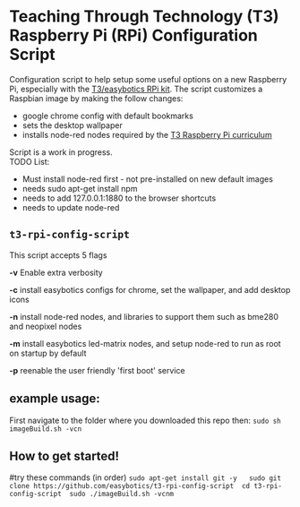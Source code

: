 # Teaching Through Technology (T3) Raspberry Pi (RPi) Configuration Script

Configuration script to help setup some useful options on a new Raspberry Pi, especially with the [T3/easybotics RPi kit](https://www.easybotics.com/product/rpi-kit-10inch/).  The script customizes a Raspbian image by making the follow changes: 
* google chrome config with default bookmarks
* sets the desktop wallpaper
* installs node-red nodes required by the [T3 Raspberry Pi curriculum](https://t3alliance.org/raspberry-pi-overview-page/)

Script is a work in progress.  
TODO List:
* Must install node-red first - not pre-installed on new default images
* needs sudo apt-get install npm
* needs to add 127.0.0.1:1880 to the browser shortcuts
* needs to update node-red

## `t3-rpi-config-script`

This script accepts 5 flags 

**-v** Enable extra verbosity

**-c** install easybotics configs for chrome, set the wallpaper, and add desktop icons 

**-n** install node-red nodes, and libraries to support them such as bme280 and neopixel nodes 

**-m** install easybotics led-matrix nodes, and setup node-red to run as root on startup by default 

**-p** reenable the user friendly 'first boot' service 

## example usage:
First navigate to the folder where you downloaded this repo then:
`sudo sh imageBuild.sh -vcn`

## How to get started!
#try these commands (in order) 
`sudo apt-get install git -y  
 sudo git clone https://github.com/easybotics/t3-rpi-config-script 
 cd t3-rpi-config-script 
 sudo ./imageBuild.sh -vcnm
` 

